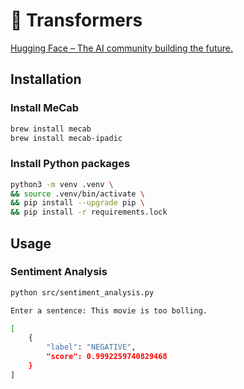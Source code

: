 🤗 Transformers
===

[Hugging Face – The AI community building the future.](https://huggingface.co/)

## Installation

### Install MeCab

```bash
brew install mecab
brew install mecab-ipadic
```

### Install Python packages

```bash
python3 -m venv .venv \
&& source .venv/bin/activate \
&& pip install --upgrade pip \
&& pip install -r requirements.lock
```

## Usage

### Sentiment Analysis

```bash
python src/sentiment_analysis.py

Enter a sentence: This movie is too bolling.

[
    {
        "label": "NEGATIVE",
        "score": 0.9992259740829468
    }
]
```

